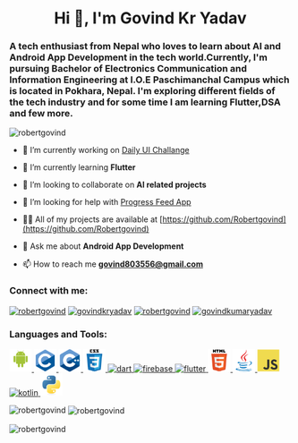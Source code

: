 <h1 align="center">Hi 👋, I'm Govind Kr Yadav</h1>
<h3 align="left">A tech enthusiast from Nepal who loves to learn about AI and Android App Development in the tech world.Currently, I'm pursuing Bachelor of Electronics Communication and Information Engineering at I.O.E Paschimanchal Campus which is located in Pokhara, Nepal. I'm exploring different fields of the tech industry and for some time I am learning Flutter,DSA and few more.</h3>

<p align="left"> <img src="https://komarev.com/ghpvc/?username=robertgovind&label=Profile%20views&color=0e75b6&style=flat" alt="robertgovind" /> </p>

- 🔭 I’m currently working on [Daily UI Challange](https://github.com/Robertgovind/BMI-Calculator)

- 🌱 I’m currently learning **Flutter**

- 👯 I’m looking to collaborate on **AI related projects**

- 🤝 I’m looking for help with [Progress Feed App](https://github.com/Robertgovind/Progress-Feed-App-)

- 👨‍💻 All of my projects are available at [https://github.com/Robertgovind](https://github.com/Robertgovind)

- 💬 Ask me about **Android App Development**

- 📫 How to reach me **govind803556@gmail.com**

<h3 align="left">Connect with me:</h3>
<p align="left">
<a href="https://twitter.com/GovindRobert" target="blank"><img align="center" src="https://raw.githubusercontent.com/rahuldkjain/github-profile-readme-generator/master/src/images/icons/Social/twitter.svg" alt="robertgovind" height="30" width="40" /></a>
<a href="https://www.linkedin.com/in/govind-kr-yadav-715b9426a/" target="blank"><img align="center" src="https://raw.githubusercontent.com/rahuldkjain/github-profile-readme-generator/master/src/images/icons/Social/linked-in-alt.svg" alt="govindkryadav" height="30" width="40" /></a>
<a href="https://www.facebook.com/profile.php?id=100023509037303" target="blank"><img align="center" src="https://raw.githubusercontent.com/rahuldkjain/github-profile-readme-generator/master/src/images/icons/Social/facebook.svg" alt="robertgovind" height="30" width="40" /></a>
<a href="https://instagram.com/govindkumaryadav" target="blank"><img align="center" src="https://raw.githubusercontent.com/rahuldkjain/github-profile-readme-generator/master/src/images/icons/Social/instagram.svg" alt="govindkumaryadav" height="30" width="40" /></a>
</p>

<h3 align="left">Languages and Tools:</h3>
<p align="left"> <a href="https://developer.android.com" target="_blank" rel="noreferrer"> <img src="https://raw.githubusercontent.com/devicons/devicon/master/icons/android/android-original-wordmark.svg" alt="android" width="40" height="40"/> </a> <a href="https://www.cprogramming.com/" target="_blank" rel="noreferrer"> <img src="https://raw.githubusercontent.com/devicons/devicon/master/icons/c/c-original.svg" alt="c" width="40" height="40"/> </a> <a href="https://www.w3schools.com/cpp/" target="_blank" rel="noreferrer"> <img src="https://raw.githubusercontent.com/devicons/devicon/master/icons/cplusplus/cplusplus-original.svg" alt="cplusplus" width="40" height="40"/> </a> <a href="https://www.w3schools.com/css/" target="_blank" rel="noreferrer"> <img src="https://raw.githubusercontent.com/devicons/devicon/master/icons/css3/css3-original-wordmark.svg" alt="css3" width="40" height="40"/> </a> <a href="https://dart.dev" target="_blank" rel="noreferrer"> <img src="https://www.vectorlogo.zone/logos/dartlang/dartlang-icon.svg" alt="dart" width="40" height="40"/> </a> <a href="https://firebase.google.com/" target="_blank" rel="noreferrer"> <img src="https://www.vectorlogo.zone/logos/firebase/firebase-icon.svg" alt="firebase" width="40" height="40"/> </a> <a href="https://flutter.dev" target="_blank" rel="noreferrer"> <img src="https://www.vectorlogo.zone/logos/flutterio/flutterio-icon.svg" alt="flutter" width="40" height="40"/> </a> <a href="https://www.w3.org/html/" target="_blank" rel="noreferrer"> <img src="https://raw.githubusercontent.com/devicons/devicon/master/icons/html5/html5-original-wordmark.svg" alt="html5" width="40" height="40"/> </a> <a href="https://www.java.com" target="_blank" rel="noreferrer"> <img src="https://raw.githubusercontent.com/devicons/devicon/master/icons/java/java-original.svg" alt="java" width="40" height="40"/> </a> <a href="https://developer.mozilla.org/en-US/docs/Web/JavaScript" target="_blank" rel="noreferrer"> <img src="https://raw.githubusercontent.com/devicons/devicon/master/icons/javascript/javascript-original.svg" alt="javascript" width="40" height="40"/> </a> <a href="https://kotlinlang.org" target="_blank" rel="noreferrer"> <img src="https://www.vectorlogo.zone/logos/kotlinlang/kotlinlang-icon.svg" alt="kotlin" width="40" height="40"/> </a> <a href="https://www.python.org" target="_blank" rel="noreferrer"> <img src="https://raw.githubusercontent.com/devicons/devicon/master/icons/python/python-original.svg" alt="python" width="40" height="40"/> </a>  </p>

<p><img align="left" src="https://github-readme-stats.vercel.app/api/top-langs?username=robertgovind&show_icons=true&locale=en&layout=compact" alt="robertgovind" /></p>

<p>&nbsp;<img align="center" src="https://github-readme-stats.vercel.app/api?username=robertgovind&show_icons=true&locale=en&layout=compact" alt="robertgovind" /></p>

<p><img align="center" src="https://github-readme-streak-stats.herokuapp.com/?user=robertgovind&" alt="robertgovind" /></p>



